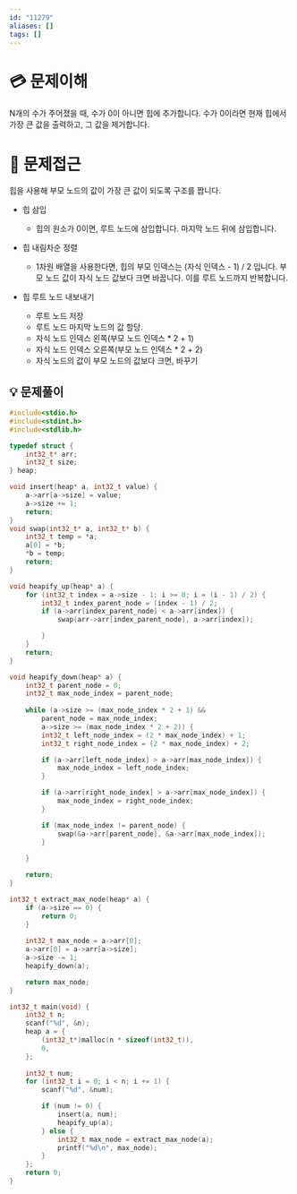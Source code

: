 ```yaml
---
id: "11279"
aliases: []
tags: []
---
```


# 💳 문제이해

N개의 수가 주어졌을 때, 수가 0이 아니면 힙에 추가합니다.
수가 0이라면 현재 힙에서 가장 큰 값을 출력하고,
그 값을 제거합니다.

# 🚥 문제접근

힙을 사용해 부모 노드의 값이 가장 큰 값이 되도록 구조를 짭니다.

- 힙 삼입
    - 힙의 원소가 0이면, 루트 노드에 삼입합니다. 마지막 노드 뒤에
    삼입합니다.
- 힙 내림차순 정렬
    - 1차원 배열을 사용한다면, 힙의 부모 인덱스는 (자식 인덱스 - 1) / 2
    입니다. 부모 노드 값이 자식 노드 값보다 크면 바꿉니다. 이를
    루트 노드까지 반복합니다.

- 힙 루트 노드 내보내기
    - 루트 노드 저장
    - 루트 노드 마지막 노드의 값 할당.
    - 자식 노드 인덱스 왼쪽(부모 노드 인덱스 * 2 + 1)
    - 자식 노드 인덱스 오른쪽(부모 노드 인덱스 * 2 + 2)
    - 자식 노드의 값이 부모 노드의 값보다 크면, 바꾸기

## 💡 문제풀이

```c
#include<stdio.h>
#include<stdint.h>
#include<stdlib.h>

typedef struct {
    int32_t* arr;
    int32_t size;
} heap;

void insert(heap* a, int32_t value) {
    a->arr[a->size] = value;
    a->size += 1;
    return; 
}
void swap(int32_t* a, int32_t* b) {
    int32_t temp = *a;
    a[0] = *b;
    *b = temp;
    return;
}

void heapify_up(heap* a) {
    for (int32_t index = a->size - 1; i >= 0; i = (i - 1) / 2) {
        int32_t index_parent_node = (index - 1) / 2;
        if (a->arr[index_parent_node] < a->arr[index]) {
            swap(arr->arr[index_parent_node], a->arr[index]);

        }
    }
    return;
}

void heapify_down(heap* a) {
    int32_t parent_node = 0;
    int32_t max_node_index = parent_node;
    
    while (a->size >= (max_node_index * 2 + 1) &&
        parent_node = max_node_index;
        a->size >= (max_node_index * 2 + 2)) {
        int32_t left_node_index = (2 * max_node_index) + 1;
        int32_t right_node_index = (2 * max_node_index) + 2;

        if (a->arr[left_node_index] > a->arr[max_node_index]) {
            max_node_index = left_node_index;
        }

        if (a->arr[right_node_index] > a->arr[max_node_index]) {
            max_node_index = right_node_index;
        }

        if (max_node_index != parent_node) {
            swap(&a->arr[parent_node], &a->arr[max_node_index]);
        }
        
    }

    return;
}

int32_t extract_max_node(heap* a) {
    if (a->size == 0) {
        return 0;
    }
    
    int32_t max_node = a->arr[0];
    a->arr[0] = a->arr[a->size];
    a->size -= 1;
    heapify_down(a);

    return max_node;
}

int32_t main(void) {
    int32_t n; 
    scanf("%d", &n);
    heap a = {
        (int32_t*)malloc(n * sizeof(int32_t)),
        0,
    };
    
    int32_t num;
    for (int32_t i = 0; i < n; i += 1) {
        scanf("%d", &num);

        if (num != 0) {
            insert(a, num);
            heapify_up(a);
        } else {
            int32_t max_node = extract_max_node(a); 
            printf("%d\n", max_node);
        }
    };
    return 0;
}
```
